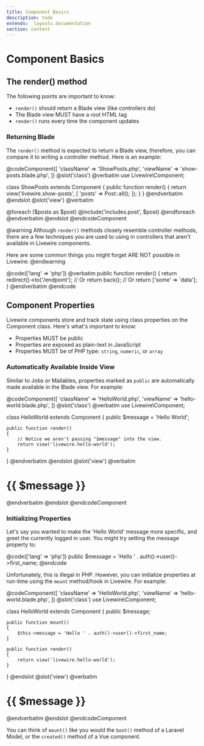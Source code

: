 ```yaml
---
title: Component Basics
description: todo
extends: _layouts.documentation
section: content
---
```


# Component Basics

## The render() method

The following points are important to know:

* `render()` should return a Blade view (like controllers do)
* The Blade view MUST have a root HTML tag
* `render()` runs every time the component updates

### Returning Blade
The `render()` method is expected to return a Blade view, therefore, you can compare it to writing a controller method. Here is an example:

@codeComponent([
    'className' => 'ShowPosts.php',
    'viewName' => 'show-posts.blade.php',
])
@slot('class')
@verbatim
use Livewire\Component;

class ShowPosts extends Component
{
    public function render()
    {
        return view('livewire.show-posts', [
            'posts' => Post::all();
        ]);
    }
}
@endverbatim
@endslot
@slot('view')
@verbatim
<div>
    @foreach ($posts as $post)
        @include('includes.post', $post)
    @endforeach
</div>
@endverbatim
@endslot
@endcodeComponent

@warning
Although `render()` methods closely resemble controller methods, there are a few techniques you are used to using in controllers that aren't available in Livewire components.

Here are some common things you might forget ARE NOT possible in Livewire:
@endwarning

@code(['lang' => 'php'])
@verbatim
public function render()
{
    return redirect()->to('/endpoint');
    // Or
    return back();
    // Or
    return ['some' => 'data'];
}
@endverbatim
@endcode

## Component Properties

Livewire components store and track state using class properties on the Component class. Here's what's important to know:

* Properties MUST be public
* Properties are exposed as plain-text in JavaScript
* Properties MUST be of PHP type: `string`, `numeric`, or `array`

### Automatically Available Inside View

Similar to Jobs or Mailables, properties marked as `public` are automatically made available in the Blade view. For example:

@codeComponent([
    'className' => 'HelloWorld.php',
    'viewName' => 'hello-world.blade.php',
])
@slot('class')
@verbatim
use Livewire\Component;

class HelloWorld extends Component
{
    public $message = 'Hello World';

    public function render()
    {
        // Notice we aren't passing "$message" into the view.
        return view('livewire.hello-world');
    }
}
@endverbatim
@endslot
@slot('view')
@verbatim
<div>
    <h1>{{ $message }}</h1>
    <!-- "Hello World" -->
</div>
@endverbatim
@endslot
@endcodeComponent

### Initializing Properties

Let's say you wanted to make the 'Hello World' message more specific, and greet the currently logged in user. You might try setting the message property to:

@code(['lang' => 'php'])
public $message = 'Hello ' . auth()->user()->first_name;
@endcode

Unfortunately, this is illegal in PHP. However, you can initialize properties at run-time using the `mount` method/hook in Livewire. For example:

@codeComponent([
    'className' => 'HelloWorld.php',
    'viewName' => 'hello-world.blade.php',
])
@slot('class')
use Livewire\Component;

class HelloWorld extends Component
{
    public $message;

    public function mount()
    {
        $this->message = 'Hello ' . auth()->user()->first_name;
    }

    public function render()
    {
        return view('livewire.hello-world');
    }
}
@endslot
@slot('view')
@verbatim
<div>
    <h1>{{ $message }}</h1>
    <!-- "Hello Alex" -->
</div>
@endverbatim
@endslot
@endcodeComponent

You can think of `mount()` like you would the `boot()` method of a Laravel Model, or the `created()` method of a Vue component.
